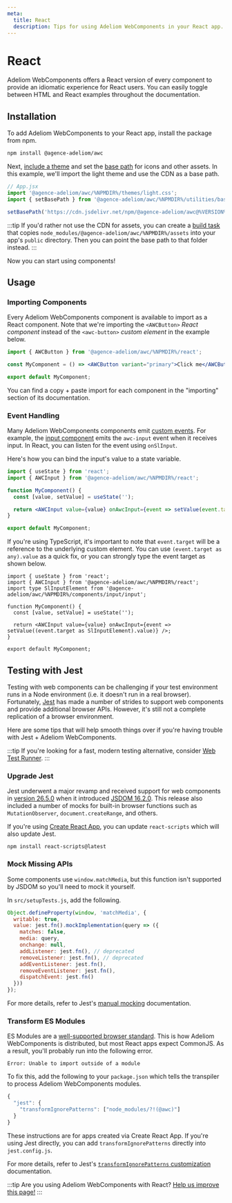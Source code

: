 ```yaml
---
meta:
  title: React
  description: Tips for using Adeliom WebComponents in your React app.
---
```


# React

Adeliom WebComponents offers a React version of every component to provide an idiomatic experience for React users. You can easily toggle between HTML and React examples throughout the documentation.

## Installation

To add Adeliom WebComponents to your React app, install the package from npm.

```bash
npm install @agence-adeliom/awc
```

Next, [include a theme](/getting-started/themes) and set the [base path](/getting-started/installation#setting-the-base-path) for icons and other assets. In this example, we'll import the light theme and use the CDN as a base path.

```jsx
// App.jsx
import '@agence-adeliom/awc/%NPMDIR%/themes/light.css';
import { setBasePath } from '@agence-adeliom/awc/%NPMDIR%/utilities/base-path';

setBasePath('https://cdn.jsdelivr.net/npm/@agence-adeliom/awc@%VERSION%/%CDNDIR%/');
```

:::tip
If you'd rather not use the CDN for assets, you can create a [build task](https://webpack.js.org/plugins/copy-webpack-plugin/) that copies `node_modules/@agence-adeliom/awc/%NPMDIR%/assets` into your app's `public` directory. Then you can point the base path to that folder instead.
:::

Now you can start using components!

## Usage

### Importing Components

Every Adeliom WebComponents component is available to import as a React component. Note that we're importing the `<AWCButton>` _React component_ instead of the `<awc-button>` _custom element_ in the example below.

```jsx
import { AWCButton } from '@agence-adeliom/awc/%NPMDIR%/react';

const MyComponent = () => <AWCButton variant="primary">Click me</AWCButton>;

export default MyComponent;
```

You can find a copy + paste import for each component in the "importing" section of its documentation.

### Event Handling

Many Adeliom WebComponents components emit [custom events](https://developer.mozilla.org/en-US/docs/Web/API/CustomEvent). For example, the [input component](/components/input) emits the `awc-input` event when it receives input. In React, you can listen for the event using `onSlInput`.

Here's how you can bind the input's value to a state variable.

```jsx
import { useState } from 'react';
import { AWCInput } from '@agence-adeliom/awc/%NPMDIR%/react';

function MyComponent() {
  const [value, setValue] = useState('');

  return <AWCInput value={value} onAwcInput={event => setValue(event.target.value)} />;
}

export default MyComponent;
```

If you're using TypeScript, it's important to note that `event.target` will be a reference to the underlying custom element. You can use `(event.target as any).value` as a quick fix, or you can strongly type the event target as shown below.

```tsx
import { useState } from 'react';
import { AWCInput } from '@agence-adeliom/awc/%NPMDIR%/react';
import type SlInputElement from '@agence-adeliom/awc/%NPMDIR%/components/input/input';

function MyComponent() {
  const [value, setValue] = useState('');

  return <AWCInput value={value} onAwcInput={event => setValue((event.target as SlInputElement).value)} />;
}

export default MyComponent;
```

## Testing with Jest

Testing with web components can be challenging if your test environment runs in a Node environment (i.e. it doesn't run in a real browser). Fortunately, [Jest](https://jestjs.io/) has made a number of strides to support web components and provide additional browser APIs. However, it's still not a complete replication of a browser environment.

Here are some tips that will help smooth things over if you're having trouble with Jest + Adeliom WebComponents.

:::tip
If you're looking for a fast, modern testing alternative, consider [Web Test Runner](https://modern-web.dev/docs/test-runner/overview/).
:::

### Upgrade Jest

Jest underwent a major revamp and received support for web components in [version 26.5.0](https://github.com/facebook/jest/blob/main/CHANGELOG.md#2650) when it introduced [JSDOM 16.2.0](https://github.com/jsdom/jsdom/blob/master/Changelog.md#1620). This release also included a number of mocks for built-in browser functions such as `MutationObserver`, `document.createRange`, and others.

If you're using [Create React App](https://reactjs.org/docs/create-a-new-react-app.html#create-react-app), you can update `react-scripts` which will also update Jest.

```
npm install react-scripts@latest
```

### Mock Missing APIs

Some components use `window.matchMedia`, but this function isn't supported by JSDOM so you'll need to mock it yourself.

In `src/setupTests.js`, add the following.

```js
Object.defineProperty(window, 'matchMedia', {
  writable: true,
  value: jest.fn().mockImplementation(query => ({
    matches: false,
    media: query,
    onchange: null,
    addListener: jest.fn(), // deprecated
    removeListener: jest.fn(), // deprecated
    addEventListener: jest.fn(),
    removeEventListener: jest.fn(),
    dispatchEvent: jest.fn()
  }))
});
```

For more details, refer to Jest's [manual mocking](https://jestjs.io/docs/manual-mocks#mocking-methods-which-are-not-implemented-in-jsdom) documentation.

### Transform ES Modules

ES Modules are a [well-supported browser standard](https://hacks.mozilla.org/2018/03/es-modules-a-cartoon-deep-dive/). This is how Adeliom WebComponents is distributed, but most React apps expect CommonJS. As a result, you'll probably run into the following error.

```
Error: Unable to import outside of a module
```

To fix this, add the following to your `package.json` which tells the transpiler to process Adeliom WebComponents modules.

```js
{
  "jest": {
    "transformIgnorePatterns": ["node_modules/?!(@awc)"]
  }
}
```

These instructions are for apps created via Create React App. If you're using Jest directly, you can add `transformIgnorePatterns` directly into `jest.config.js`.

For more details, refer to Jest's [`transformIgnorePatterns` customization](https://jestjs.io/docs/tutorial-react-native#transformignorepatterns-customization) documentation.

:::tip
Are you using Adeliom WebComponents with React? [Help us improve this page!](https://github.com/agence-adeliom/awc/blob/next/docs/frameworks/react.md)
:::
